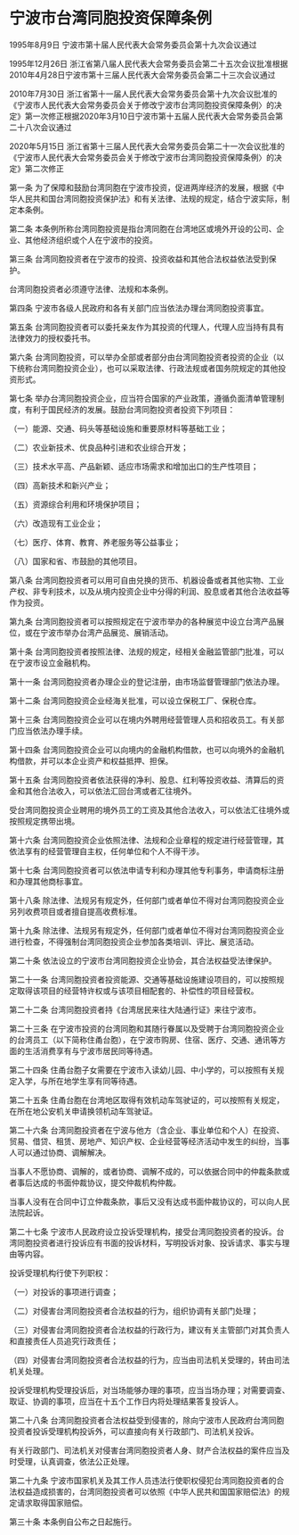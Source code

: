 # 宁波市台湾同胞投资保障条例

1995年8月9日 宁波市第十届人民代表大会常务委员会第十九次会议通过

1995年12月26日 浙江省第八届人民代表大会常务委员会第二十五次会议批准根据2010年4月28日宁波市第十三届人民代表大会常务委员会第二十三次会议通过

2010年7月30日 浙江省第十一届人民代表大会常务委员会第十九次会议批准的《宁波市人民代表大会常务委员会关于修改宁波市台湾同胞投资保障条例〉的决定》第一次修正根据2020年3月10日宁波市第十五届人民代表大会常务委员会第二十八次会议通过

2020年5月15日 浙江省第十三届人民代表大会常务委员会第二十一次会议批准的《宁波市人民代表大会常务委员会关于修改宁波市台湾同胞投资保障条例〉的决定》第二次修正



第一条 为了保障和鼓励台湾同胞在宁波市投资，促进两岸经济的发展，根据《中华人民共和国台湾同胞投资保护法》和有关法律、法规的规定，结合宁波实际，制定本条例。

第二条 本条例所称台湾同胞投资是指台湾同胞在台湾地区或境外开设的公司、企业、其他经济组织或个人在宁波市的投资。

第三条 台湾同胞投资者在宁波市的投资、投资收益和其他合法权益依法受到保护。

台湾同胞投资者必须遵守法律、法规和本条例。

第四条 宁波市各级人民政府和各有关部门应当依法办理台湾同胞投资事宜。

第五条 台湾同胞投资者可以委托亲友作为其投资的代理人，代理人应当持有具有法律效力的授权委托书。

第六条 台湾同胞投资，可以举办全部或者部分由台湾同胞投资者投资的企业（以下统称台湾同胞投资企业），也可以采取法律、行政法规或者国务院规定的其他投资形式。

第七条 举办台湾同胞投资企业，应当符合国家的产业政策，遵循负面清单管理制度，有利于国民经济的发展。鼓励台湾同胞投资者投资下列项目：

（一）能源、交通、码头等基础设施和重要原材料等基础工业；

（二）农业新技术、优良品种引进和农业综合开发；

（三）技术水平高、产品新颖、适应市场需求和增加出口的生产性项目；

（四）高新技术和新兴产业；

（五）资源综合利用和环境保护项目；

（六）改造现有工业企业；

（七）医疗、体育、教育、养老服务等公益事业；

（八）国家和省、市鼓励的其他项目。

第八条 台湾同胞投资者可以用可自由兑换的货币、机器设备或者其他实物、工业产权、非专利技术，以及从境内投资企业中分得的利润、股息或者其他合法收益等作为投资。

第九条 台湾同胞投资者可以按照规定在宁波市举办的各种展览中设立台湾产品展位，或在宁波市举办台湾产品展览、展销活动。

第十条 台湾同胞投资者按照法律、法规的规定，经相关金融监管部门批准，可以在宁波市设立金融机构。

第十一条 台湾同胞投资者办理企业的登记注册，由市场监督管理部门依法办理。

第十二条 台湾同胞投资企业经海关批准，可以设立保税工厂、保税仓库。

第十三条 台湾同胞投资企业可以在境内外聘用经营管理人员和招收员工。有关部门应当依法办理手续。

第十四条 台湾同胞投资企业可以向境内的金融机构借款，也可以向境外的金融机构借款，并可以本企业资产和权益抵押、担保。

第十五条 台湾同胞投资者依法获得的净利、股息、红利等投资收益、清算后的资金和其他合法收入，可以依法汇回台湾或者汇往境外。

受台湾同胞投资企业聘用的境外员工的工资及其他合法收入，可以依法汇往境外或按照规定携带出境。

第十六条 台湾同胞投资企业依照法律、法规和企业章程的规定进行经营管理，其依法享有的经营管理自主权，任何单位和个人不得干涉。

第十七条 台湾同胞投资者可以依法申请专利和办理其他专利事务，申请商标注册和办理其他商标事宜。

第十八条 除法律、法规另有规定外，任何部门或者单位不得对台湾同胞投资企业另列收费项目或者擅自提高收费标准。

第十九条 除法律、法规另有规定外，任何部门或者单位不得对台湾同胞投资企业进行检查，不得强制台湾同胞投资企业参加各类培训、评比、展览活动。

第二十条 依法设立的宁波市台湾同胞投资企业协会，其合法权益受法律保护。

第二十一条 台湾同胞投资者投资能源、交通等基础设施建设项目的，可以按照规定取得该项目的经营特许权或与该项目相配套的、补偿性的项目经营权。

第二十二条 台湾同胞投资者持《台湾居民来往大陆通行证》来往宁波市。

第二十三条 在宁波市投资的台湾同胞和其随行眷属以及受聘于台湾同胞投资企业的台湾员工（以下简称住甬台胞），在宁波市购房、住宿、医疗、交通、通讯等方面的生活消费享有与宁波市居民同等待遇。

第二十四条 住甬台胞子女需要在宁波市入读幼儿园、中小学的，可以按照有关规定入学，与所在地学生享有同等待遇。

第二十五条 住甬台胞在台湾地区取得有效机动车驾驶证的，可以按照有关规定，在所在地公安机关申请换领机动车驾驶证。

第二十六条 台湾同胞投资者在宁波与他方（含企业、事业单位和个人）在投资、贸易、借贷、租赁、房地产、知识产权、企业经营等经济活动中发生的纠纷，当事人可以通过协商、调解解决。

当事人不愿协商、调解的，或者协商、调解不成的，可以依据合同中的仲裁条款或者事后达成的书面仲裁协议，提交仲裁机构仲裁。

当事人没有在合同中订立仲裁条款，事后又没有达成书面仲裁协议的，可以向人民法院起诉。

第二十七条 宁波市人民政府设立投诉受理机构，接受台湾同胞投资者的投诉。台湾同胞投资者进行投诉应有书面的投诉材料，写明投诉对象、投诉请求、事实与理由等内容。

投诉受理机构行使下列职权：

（一）对投诉的事项进行调查；

（二）对侵害台湾同胞投资者合法权益的行为，组织协调有关部门处理；

（三）对侵害台湾同胞投资者合法权益的行政行为，建议有关主管部门对其负责人和直接责任人员追究行政责任；

（四）对侵害台湾同胞投资者合法权益的行为，应当由司法机关受理的，转由司法机关处理。

投诉受理机构受理投诉后，对当场能够办理的事项，应当当场办理；对需要调查、取证、协调的事项，应当在十五个工作日内将处理结果答复投诉人。

第二十八条 台湾同胞投资者合法权益受到侵害的，除向宁波市人民政府台湾同胞投资者投诉受理机构投诉外，可以直接向有关行政部门、司法机关投诉。

有关行政部门、司法机关对侵害台湾同胞投资者人身、财产合法权益的案件应当及时受理，认真调查，依法公正处理。

第二十九条 宁波市国家机关及其工作人员违法行使职权侵犯台湾同胞投资者的合法权益造成损害的，台湾同胞投资者可以依照《中华人民共和国国家赔偿法》的规定请求取得国家赔偿。

第三十条 本条例自公布之日起施行。